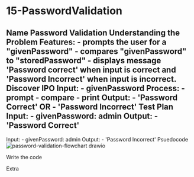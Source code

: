 # 15-PasswordValidation


Name
Password Validation
Understanding the Problem
Features: 
	- prompts the user for a "givenPassword"
	- compares "givenPassword" to "storedPassword"
	- displays message 'Password correct' when input is correct and 'Password Incorrect' when input is incorrect.
Discover IPO
Input: 
	- givenPassword
 Process: 
	- prompt
	- compare 
	- print
Output: 
	- 'Password Correct' OR
	- 'Password Incorrect'
Test Plan
Input: 
	- givenPassword: admin
 Output: 
	- 'Password Correct' 
---
Input: 
	- givenPassword: admin
 Output: 
	- 'Password Incorrect' 
Psuedocode
![password-validation-flowchart drawio](https://user-images.githubusercontent.com/52971811/190918344-dccb15e4-20ef-4e7a-b831-e5868d0197ec.png)


Write the code

Extra

